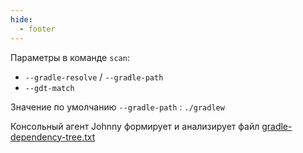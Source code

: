 ```yaml
---
hide:
  - footer
---
```


Параметры в команде `scan`:

- `--gradle-resolve` / `--gradle-path`
- `--gdt-match`

Значение по умолчанию `--gradle-path` : `./gradlew`

Консольный агент Johnny формирует и анализирует файл [gradle-dependency-tree.txt](../../../../dependencies/java#gradle) 